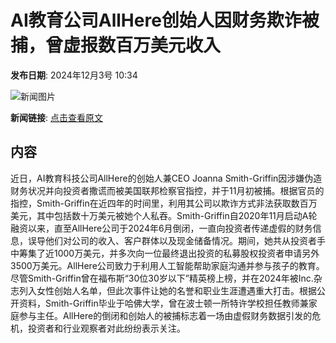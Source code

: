 # AI教育公司AllHere创始人因财务欺诈被捕，曾虚报数百万美元收入

**发布日期**: 2024年12月3号 10:34

![新闻图片](https://pic.chinaz.com/picmap/thumb/202306131739267043_0.jpg)

**新闻链接**: [点击查看原文](https://www.aibase.com/zh/news/13643)

## 内容

近日，AI教育科技公司AllHere的创始人兼CEO Joanna Smith-Griffin因涉嫌伪造财务状况并向投资者撒谎而被美国联邦检察官指控，并于11月初被捕。根据官员的指控，Smith-Griffin在近四年的时间里，利用其公司以欺诈方式非法获取数百万美元，其中包括数十万美元被她个人私吞。Smith-Griffin自2020年11月启动A轮融资以来，直至AllHere公司于2024年6月倒闭，一直向投资者传递虚假的财务信息，误导他们对公司的收入、客户群体以及现金储备情况。期间，她共从投资者手中筹集了近1000万美元，并多次向一位最终退出投资的私募股权投资者申请另外3500万美元。AllHere公司致力于利用人工智能帮助家庭沟通并参与孩子的教育。尽管Smith-Griffin曾在福布斯“30位30岁以下”精英榜上榜，并在2024年被Inc.杂志列入女性创始人名单，但此次事件让她的名誉和职业生涯遭遇重大打击。根据公开资料，Smith-Griffin毕业于哈佛大学，曾在波士顿一所特许学校担任教师兼家庭参与主任。AllHere的倒闭和创始人的被捕标志着一场由虚假财务数据引发的危机，投资者和行业观察者对此纷纷表示关注。
